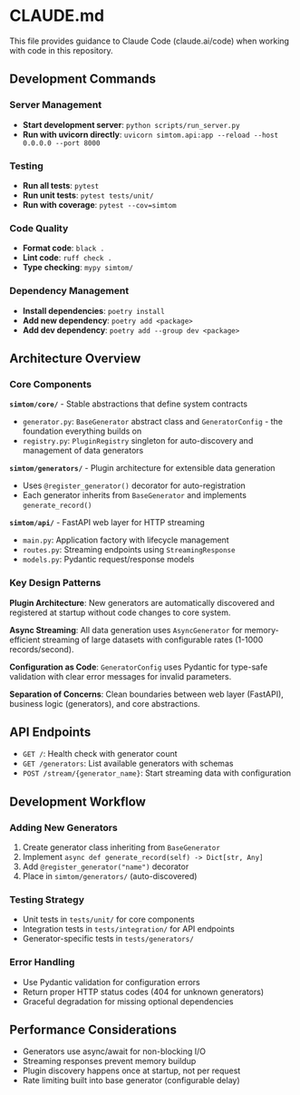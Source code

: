 # CLAUDE.md

This file provides guidance to Claude Code (claude.ai/code) when working with code in this repository.

## Development Commands

### Server Management
- **Start development server**: `python scripts/run_server.py` 
- **Run with uvicorn directly**: `uvicorn simtom.api:app --reload --host 0.0.0.0 --port 8000`

### Testing
- **Run all tests**: `pytest`
- **Run unit tests**: `pytest tests/unit/`
- **Run with coverage**: `pytest --cov=simtom`

### Code Quality
- **Format code**: `black .`
- **Lint code**: `ruff check .`
- **Type checking**: `mypy simtom/`

### Dependency Management  
- **Install dependencies**: `poetry install`
- **Add new dependency**: `poetry add <package>`
- **Add dev dependency**: `poetry add --group dev <package>`

## Architecture Overview

### Core Components

**`simtom/core/`** - Stable abstractions that define system contracts
- `generator.py`: `BaseGenerator` abstract class and `GeneratorConfig` - the foundation everything builds on
- `registry.py`: `PluginRegistry` singleton for auto-discovery and management of data generators

**`simtom/generators/`** - Plugin architecture for extensible data generation  
- Uses `@register_generator()` decorator for auto-registration
- Each generator inherits from `BaseGenerator` and implements `generate_record()`

**`simtom/api/`** - FastAPI web layer for HTTP streaming
- `main.py`: Application factory with lifecycle management
- `routes.py`: Streaming endpoints using `StreamingResponse`
- `models.py`: Pydantic request/response models

### Key Design Patterns

**Plugin Architecture**: New generators are automatically discovered and registered at startup without code changes to core system.

**Async Streaming**: All data generation uses `AsyncGenerator` for memory-efficient streaming of large datasets with configurable rates (1-1000 records/second).

**Configuration as Code**: `GeneratorConfig` uses Pydantic for type-safe validation with clear error messages for invalid parameters.

**Separation of Concerns**: Clean boundaries between web layer (FastAPI), business logic (generators), and core abstractions.

## API Endpoints

- `GET /`: Health check with generator count
- `GET /generators`: List available generators with schemas  
- `POST /stream/{generator_name}`: Start streaming data with configuration

## Development Workflow

### Adding New Generators
1. Create generator class inheriting from `BaseGenerator`
2. Implement `async def generate_record(self) -> Dict[str, Any]`
3. Add `@register_generator("name")` decorator
4. Place in `simtom/generators/` (auto-discovered)

### Testing Strategy
- Unit tests in `tests/unit/` for core components
- Integration tests in `tests/integration/` for API endpoints
- Generator-specific tests in `tests/generators/`

### Error Handling
- Use Pydantic validation for configuration errors
- Return proper HTTP status codes (404 for unknown generators)
- Graceful degradation for missing optional dependencies

## Performance Considerations

- Generators use async/await for non-blocking I/O
- Streaming responses prevent memory buildup
- Plugin discovery happens once at startup, not per request
- Rate limiting built into base generator (configurable delay)